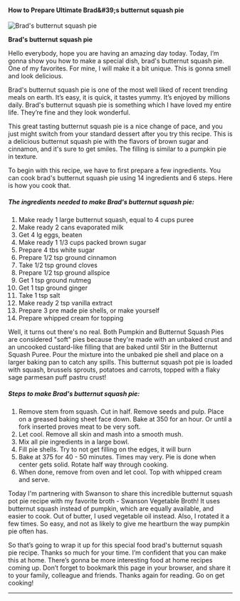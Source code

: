             

#### How to Prepare Ultimate Brad&amp;#39;s butternut squash pie

![Brad's butternut squash pie](https://img-global.cpcdn.com/recipes/9ce4829c48013e7b/751x532cq70/brads-butternut-squash-pie-recipe-main-photo.jpg)

**Brad's butternut squash pie**

Hello everybody, hope you are having an amazing day today. Today, I’m gonna show you how to make a special dish, brad's butternut squash pie. One of my favorites. For mine, I will make it a bit unique. This is gonna smell and look delicious.

Brad's butternut squash pie is one of the most well liked of recent trending meals on earth. It’s easy, it is quick, it tastes yummy. It’s enjoyed by millions daily. Brad's butternut squash pie is something which I have loved my entire life. They’re fine and they look wonderful.

This great tasting butternut squash pie is a nice change of pace, and you just might switch from your standard dessert after you try this recipe. This is a delicious butternut squash pie with the flavors of brown sugar and cinnamon, and it's sure to get smiles. The filling is similar to a pumpkin pie in texture.

To begin with this recipe, we have to first prepare a few ingredients. You can cook brad's butternut squash pie using 14 ingredients and 6 steps. Here is how you cook that.

##### The ingredients needed to make Brad's butternut squash pie:

1.  Make ready 1 large butternut squash, equal to 4 cups puree
2.  Make ready 2 cans evaporated milk
3.  Get 4 lg eggs, beaten
4.  Make ready 1 1/3 cups packed brown sugar
5.  Prepare 4 tbs white sugar
6.  Prepare 1/2 tsp ground cinnamon
7.  Take 1/2 tsp ground cloves
8.  Prepare 1/2 tsp ground allspice
9.  Get 1 tsp ground nutmeg
10.  Get 1 tsp ground ginger
11.  Take 1 tsp salt
12.  Make ready 2 tsp vanilla extract
13.  Prepare 3 pre made pie shells, or make yourself
14.  Prepare whipped cream for topping

Well, it turns out there's no real. Both Pumpkin and Butternut Squash Pies are considered "soft" pies because they're made with an unbaked crust and an uncooked custard-like filling that are baked until Stir in the Butternut Squash Puree. Pour the mixture into the unbaked pie shell and place on a larger baking pan to catch any spills. This butternut squash pot pie is loaded with squash, brussels sprouts, potatoes and carrots, topped with a flaky sage parmesan puff pastru crust!

##### Steps to make Brad's butternut squash pie:

1.  Remove stem from squash. Cut in half. Remove seeds and pulp. Place on a greased baking sheet face down. Bake at 350 for an hour. Or until a fork inserted proves meat to be very soft.
2.  Let cool. Remove all skin and mash into a smooth mush.
3.  Mix all pie ingredients in a large bowl.
4.  Fill pie shells. Try to not get filling on the edges, it will burn
5.  Bake at 375 for 40 - 50 minutes. Times may very. Pie is done when center gets solid. Rotate half way through cooking.
6.  When done, remove from oven and let cool. Top with whipped cream and serve.

Today I'm partnering with Swanson to share this incredible butternut squash pot pie recipe with my favorite broth - Swanson Vegetable Broth! It uses butternut squash instead of pumpkin, which are equally available, and easier to cook. Out of butter, I used vegetable oil instead. Also, I rotated it a few times. So easy, and not as likely to give me heartburn the way pumpkin pie often has.

So that’s going to wrap it up for this special food brad's butternut squash pie recipe. Thanks so much for your time. I’m confident that you can make this at home. There’s gonna be more interesting food at home recipes coming up. Don’t forget to bookmark this page in your browser, and share it to your family, colleague and friends. Thanks again for reading. Go on get cooking!

* * *